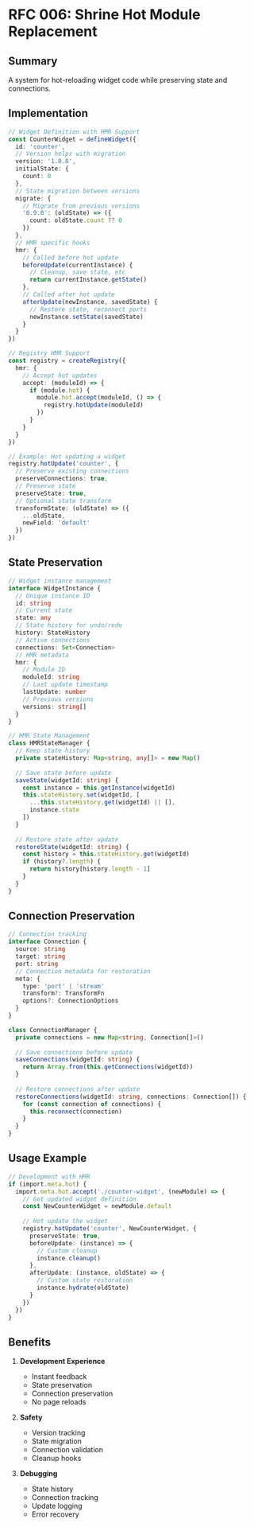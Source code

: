 # RFC 006: Shrine Hot Module Replacement

## Summary
A system for hot-reloading widget code while preserving state and connections.

## Implementation

```typescript
// Widget Definition with HMR Support
const CounterWidget = defineWidget({
  id: 'counter',
  // Version helps with migration
  version: '1.0.0',
  initialState: {
    count: 0
  },
  // State migration between versions
  migrate: {
    // Migrate from previous versions
    '0.9.0': (oldState) => ({
      count: oldState.count ?? 0
    })
  },
  // HMR specific hooks
  hmr: {
    // Called before hot update
    beforeUpdate(currentInstance) {
      // Cleanup, save state, etc
      return currentInstance.getState()
    },
    // Called after hot update
    afterUpdate(newInstance, savedState) {
      // Restore state, reconnect ports
      newInstance.setState(savedState)
    }
  }
})

// Registry HMR Support
const registry = createRegistry({
  hmr: {
    // Accept hot updates
    accept: (moduleId) => {
      if (module.hot) {
        module.hot.accept(moduleId, () => {
          registry.hotUpdate(moduleId)
        })
      }
    }
  }
})

// Example: Hot updating a widget
registry.hotUpdate('counter', {
  // Preserve existing connections
  preserveConnections: true,
  // Preserve state
  preserveState: true,
  // Optional state transform
  transformState: (oldState) => ({
    ...oldState,
    newField: 'default'
  })
})
```

## State Preservation

```typescript
// Widget instance management
interface WidgetInstance {
  // Unique instance ID
  id: string
  // Current state
  state: any
  // State history for undo/redo
  history: StateHistory
  // Active connections
  connections: Set<Connection>
  // HMR metadata
  hmr: {
    // Module ID
    moduleId: string
    // Last update timestamp
    lastUpdate: number
    // Previous versions
    versions: string[]
  }
}

// HMR State Management
class HMRStateManager {
  // Keep state history
  private stateHistory: Map<string, any[]> = new Map()
  
  // Save state before update
  saveState(widgetId: string) {
    const instance = this.getInstance(widgetId)
    this.stateHistory.set(widgetId, [
      ...this.stateHistory.get(widgetId) || [],
      instance.state
    ])
  }
  
  // Restore state after update
  restoreState(widgetId: string) {
    const history = this.stateHistory.get(widgetId)
    if (history?.length) {
      return history[history.length - 1]
    }
  }
}
```

## Connection Preservation

```typescript
// Connection tracking
interface Connection {
  source: string
  target: string
  port: string
  // Connection metadata for restoration
  meta: {
    type: 'port' | 'stream'
    transform?: TransformFn
    options?: ConnectionOptions
  }
}

class ConnectionManager {
  private connections = new Map<string, Connection[]>()
  
  // Save connections before update
  saveConnections(widgetId: string) {
    return Array.from(this.getConnections(widgetId))
  }
  
  // Restore connections after update
  restoreConnections(widgetId: string, connections: Connection[]) {
    for (const connection of connections) {
      this.reconnect(connection)
    }
  }
}
```

## Usage Example

```typescript
// Development with HMR
if (import.meta.hot) {
  import.meta.hot.accept('./counter-widget', (newModule) => {
    // Get updated widget definition
    const NewCounterWidget = newModule.default
    
    // Hot update the widget
    registry.hotUpdate('counter', NewCounterWidget, {
      preserveState: true,
      beforeUpdate: (instance) => {
        // Custom cleanup
        instance.cleanup()
      },
      afterUpdate: (instance, oldState) => {
        // Custom state restoration
        instance.hydrate(oldState)
      }
    })
  })
}
```

## Benefits

1. **Development Experience**
   - Instant feedback
   - State preservation
   - Connection preservation
   - No page reloads

2. **Safety**
   - Version tracking
   - State migration
   - Connection validation
   - Cleanup hooks

3. **Debugging**
   - State history
   - Connection tracking
   - Update logging
   - Error recovery